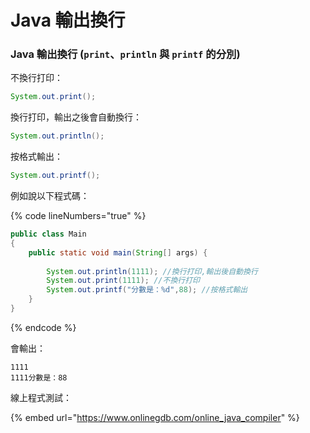 # Java 輸出換行

### Java 輸出換行 (`print`、`println` 與 `printf` 的分別)

不換行打印：

```java
System.out.print();
```

換行打印，輸出之後會自動換行：

```java
System.out.println();
```

按格式輸出：

```java
System.out.printf();
```

例如說以下程式碼：

{% code lineNumbers="true" %}
```java
public class Main
{
    public static void main(String[] args) {
         
        System.out.println(1111); //換行打印,輸出後自動換行
        System.out.print(1111); //不換行打印
        System.out.printf("分數是：%d",88); //按格式輸出
    }
}
```
{% endcode %}

會輸出：

```
1111
1111分數是：88
```

線上程式測試：

{% embed url="https://www.onlinegdb.com/online_java_compiler" %}
